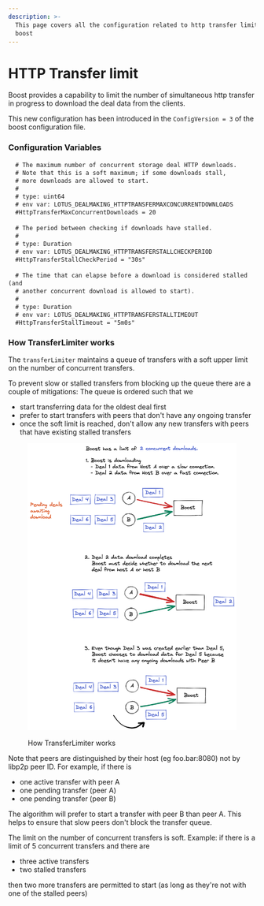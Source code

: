 ```yaml
---
description: >-
  This page covers all the configuration related to http transfer limiter in
  boost
---
```


# HTTP Transfer limit

Boost provides a capability to limit the number of simultaneous http transfer in progress to download the deal data from the clients.

This new configuration has been introduced in the `ConfigVersion = 3` of the boost configuration file.

### Configuration Variables

```
  # The maximum number of concurrent storage deal HTTP downloads.
  # Note that this is a soft maximum; if some downloads stall,
  # more downloads are allowed to start.
  #
  # type: uint64
  # env var: LOTUS_DEALMAKING_HTTPTRANSFERMAXCONCURRENTDOWNLOADS
  #HttpTransferMaxConcurrentDownloads = 20

  # The period between checking if downloads have stalled.
  #
  # type: Duration
  # env var: LOTUS_DEALMAKING_HTTPTRANSFERSTALLCHECKPERIOD
  #HttpTransferStallCheckPeriod = "30s"

  # The time that can elapse before a download is considered stalled (and
  # another concurrent download is allowed to start).
  #
  # type: Duration
  # env var: LOTUS_DEALMAKING_HTTPTRANSFERSTALLTIMEOUT
  #HttpTransferStallTimeout = "5m0s"
```

### How TransferLimiter works

The `transferLimiter` maintains a queue of transfers with a soft upper limit on the number of concurrent transfers.

To prevent slow or stalled transfers from blocking up the queue there are a couple of mitigations: The queue is ordered such that we

* start transferring data for the oldest deal first
* prefer to start transfers with peers that don't have any ongoing transfer
* once the soft limit is reached, don't allow any new transfers with peers that have existing stalled transfers

<figure><img src="../.gitbook/assets/image.png" alt=""><figcaption><p>How TransferLimiter works</p></figcaption></figure>

Note that peers are distinguished by their host (eg foo.bar:8080) not by libp2p peer ID. For example, if there is

* one active transfer with peer A
* one pending transfer (peer A)
* one pending transfer (peer B)

The algorithm will prefer to start a transfer with peer B than peer A. This helps to ensure that slow peers don't block the transfer queue.

The limit on the number of concurrent transfers is soft. Example: if there is a limit of 5 concurrent transfers and there are

* three active transfers
* two stalled transfers

then two more transfers are permitted to start (as long as they're not with one of the stalled peers)

